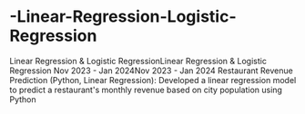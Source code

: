 # -Linear-Regression-Logistic-Regression
 Linear Regression &amp; Logistic RegressionLinear Regression &amp; Logistic Regression Nov 2023 - Jan 2024Nov 2023 - Jan 2024 Restaurant Revenue Prediction (Python, Linear Regression): Developed a linear regression model to predict a restaurant's monthly revenue based on city population using Python
